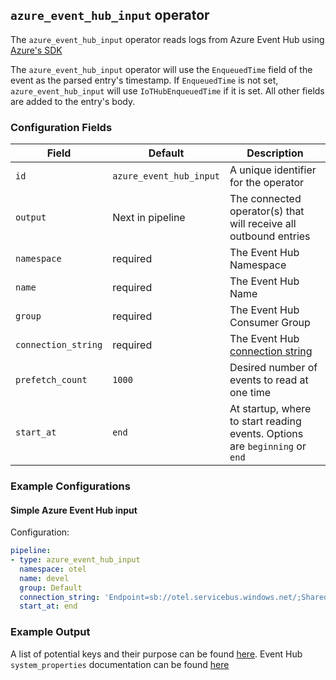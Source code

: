 ## `azure_event_hub_input` operator

The `azure_event_hub_input` operator reads logs from Azure Event Hub using [Azure's SDK](https://github.com/Azure/azure-event-hubs-go)

The `azure_event_hub_input` operator will use the `EnqueuedTime` field of the event as the parsed entry's timestamp. If `EnqueuedTime` is not set, `azure_event_hub_input` will use `IoTHubEnqueuedTime` if it is set. All other fields are added to the entry's body.

### Configuration Fields

| Field               | Default                | Description                                                                                   |
| ---                 | ---                    | ---                                                                                           |
| `id`                | `azure_event_hub_input` | A unique identifier for the operator                                                         |
| `output`            | Next in pipeline       | The connected operator(s) that will receive all outbound entries                              |
| `namespace`         | required               | The Event Hub Namespace                                                                       |
| `name`              | required               | The Event Hub Name                                                                            |
| `group`             | required               | The Event Hub Consumer Group                                                                  |
| `connection_string` | required               | The Event Hub [connection string](https://docs.microsoft.com/en-us/azure/event-hubs/event-hubs-get-connection-string) |
| `prefetch_count`    | `1000`                 | Desired number of events to read at one time                                                  |
| `start_at`          | `end`                  | At startup, where to start reading events. Options are `beginning` or `end`                   |

### Example Configurations

#### Simple Azure Event Hub input

Configuration:
```yaml
pipeline:
- type: azure_event_hub_input
  namespace: otel
  name: devel
  group: Default
  connection_string: 'Endpoint=sb://otel.servicebus.windows.net/;SharedAccessKeyName=dev;SharedAccessKey=supersecretkey;EntityPath=devel'
  start_at: end
```

### Example Output

A list of potential keys and their purpose can be found [here](https://github.com/Azure/azure-event-hubs-go/blob/master/event.go). Event Hub `system_properties` documentation can be found [here](https://docs.microsoft.com/en-us/azure/data-explorer/ingest-data-event-hub-overview#event-system-properties-mapping)

